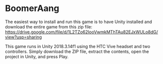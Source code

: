 # BoomerAang
The easiest way to install and run this game is to have Unity installed and download the entire game from this zip file: 
https://drive.google.com/file/d/1L2TZo62IooVwmkMThTAu82EJxWULo8dG/view?usp=sharing

This game runs in Unity 2018.3.14f1 using the HTC Vive headset and two controllers. Simply download the ZIP file, extract the contents, open the project in Unity, and press Play.

